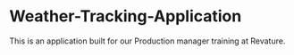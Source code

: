 # Weather-Tracking-Application
This is an application built for our Production manager training at Revature.
